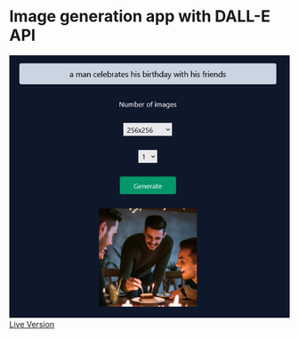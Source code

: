 # Image generation app with DALL-E API

![Screenshot](https://github.com/msyavuz/image-generator/blob/main/assets/Screenshot.png?raw=true)
[Live Version](https://image-generator-bht9ppt3q-msyavuz.vercel.app/)
